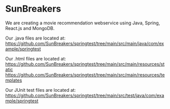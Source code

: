 # SunBreakers  

We are creating a movie recommendation webservice using Java, Spring, React.js and MongoDB.    

Our .java files are located at:  
https://github.com/SunBreakers/springtest/tree/main/src/main/java/com/example/springtest

Our .html files are located at:  
https://github.com/SunBreakers/springtest/tree/main/src/main/resources/static
https://github.com/SunBreakers/springtest/tree/main/src/main/resources/templates

Our JUnit test files are located at:  
https://github.com/SunBreakers/springtest/tree/main/src/test/java/com/example/springtest  